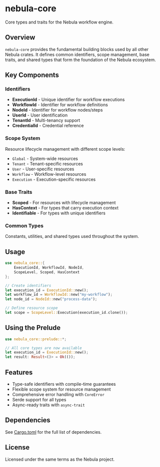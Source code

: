 # nebula-core

Core types and traits for the Nebula workflow engine.

## Overview

`nebula-core` provides the fundamental building blocks used by all other Nebula crates. It defines common identifiers, scope management, base traits, and shared types that form the foundation of the Nebula ecosystem.

## Key Components

### Identifiers
- **ExecutionId** - Unique identifier for workflow executions
- **WorkflowId** - Identifier for workflow definitions
- **NodeId** - Identifier for workflow nodes/steps
- **UserId** - User identification
- **TenantId** - Multi-tenancy support
- **CredentialId** - Credential reference

### Scope System
Resource lifecycle management with different scope levels:
- `Global` - System-wide resources
- `Tenant` - Tenant-specific resources
- `User` - User-specific resources
- `Workflow` - Workflow-level resources
- `Execution` - Execution-specific resources

### Base Traits
- **Scoped** - For resources with lifecycle management
- **HasContext** - For types that carry execution context
- **Identifiable** - For types with unique identifiers

### Common Types
Constants, utilities, and shared types used throughout the system.

## Usage

```rust
use nebula_core::{
    ExecutionId, WorkflowId, NodeId,
    ScopeLevel, Scoped, HasContext
};

// Create identifiers
let execution_id = ExecutionId::new();
let workflow_id = WorkflowId::new("my-workflow");
let node_id = NodeId::new("process-data");

// Define resource scope
let scope = ScopeLevel::Execution(execution_id.clone());
```

## Using the Prelude

```rust
use nebula_core::prelude::*;

// All core types are now available
let execution_id = ExecutionId::new();
let result: Result<()> = Ok(());
```

## Features

- Type-safe identifiers with compile-time guarantees
- Flexible scope system for resource management
- Comprehensive error handling with `CoreError`
- Serde support for all types
- Async-ready traits with `async-trait`

## Dependencies

See [Cargo.toml](./Cargo.toml) for the full list of dependencies.

## License

Licensed under the same terms as the Nebula project.
